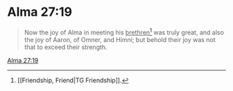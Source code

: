 # Alma 27:19

> Now the joy of Alma in meeting his <u>brethren</u>[^a] was truly great, and also the joy of Aaron, of Omner, and Himni; but behold their joy was not that to exceed their strength.

[Alma 27:19](https://www.churchofjesuschrist.org/study/scriptures/bofm/alma/27?lang=eng&id=p19#p19)


[^a]: [[Friendship, Friend|TG Friendship]].  
